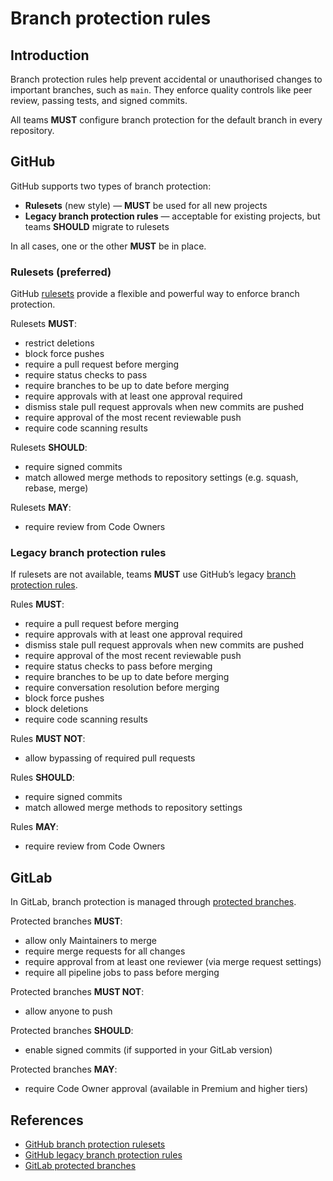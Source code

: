 # Branch protection rules

## Introduction

Branch protection rules help prevent accidental or unauthorised changes to important branches, such as `main`. They enforce quality controls like peer review, passing tests, and signed commits.

All teams **MUST** configure branch protection for the default branch in every repository.

## GitHub

GitHub supports two types of branch protection:

- **Rulesets** (new style) — **MUST** be used for all new projects
- **Legacy branch protection rules** — acceptable for existing projects, but teams **SHOULD** migrate to rulesets

In all cases, one or the other **MUST** be in place.

### Rulesets (preferred)

GitHub [rulesets][1] provide a flexible and powerful way to enforce branch protection.

Rulesets **MUST**:

- restrict deletions
- block force pushes
- require a pull request before merging
- require status checks to pass
- require branches to be up to date before merging
- require approvals with at least one approval required
- dismiss stale pull request approvals when new commits are pushed
- require approval of the most recent reviewable push
- require code scanning results

Rulesets **SHOULD**:

- require signed commits
- match allowed merge methods to repository settings (e.g. squash, rebase, merge)

Rulesets **MAY**:

- require review from Code Owners

### Legacy branch protection rules

If rulesets are not available, teams **MUST** use GitHub’s legacy [branch protection rules][2].

Rules **MUST**:

- require a pull request before merging
- require approvals with at least one approval required
- dismiss stale pull request approvals when new commits are pushed
- require approval of the most recent reviewable push
- require status checks to pass before merging
- require branches to be up to date before merging
- require conversation resolution before merging
- block force pushes
- block deletions
- require code scanning results

Rules **MUST NOT**:

- allow bypassing of required pull requests

Rules **SHOULD**:

- require signed commits
- match allowed merge methods to repository settings

Rules **MAY**:

- require review from Code Owners

## GitLab

In GitLab, branch protection is managed through [protected branches][3].

Protected branches **MUST**:

- allow only Maintainers to merge
- require merge requests for all changes
- require approval from at least one reviewer (via merge request settings)
- require all pipeline jobs to pass before merging

Protected branches **MUST NOT**:

- allow anyone to push

Protected branches **SHOULD**:

- enable signed commits (if supported in your GitLab version)

Protected branches **MAY**:

- require Code Owner approval (available in Premium and higher tiers)

## References

- [GitHub branch protection rulesets][1]
- [GitHub legacy branch protection rules][2]
- [GitLab protected branches][3]

[1]: https://docs.github.com/en/repositories/configuring-branches-and-merges-in-your-repository/managing-rulesets/about-rulesets
[2]: https://docs.github.com/en/repositories/configuring-branches-and-merges-in-your-repository/managing-protected-branches/managing-a-branch-protection-rule
[3]: https://docs.gitlab.com/user/project/repository/branches/protected
